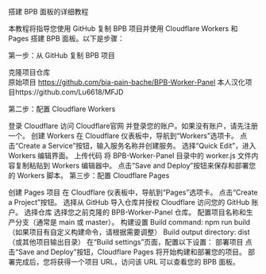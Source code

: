 搭建 BPB 面板的详细教程

本教程将指导您使用 GitHub 复制 BPB 项目并使用 Cloudflare Workers 和 Pages 搭建 BPB 面板。以下是步骤：

第一步：从 GitHub 复制 BPB 项目

克隆项目仓库           
原始项目  https://github.com/bia-pain-bache/BPB-Worker-Panel
本人汉化项目https://github.com/Lu6618/MFJD

第二步：配置 Cloudflare Workers

登录 Cloudflare
访问 Cloudflare官网 并登录您的账户。如果没有账户，请先注册一个。
创建 Workers
在 Cloudflare 仪表板中，导航到“Workers”选项卡。
点击“Create a Service”按钮，输入服务名称并创建服务。
选择“Quick Edit”，进入 Workers 编辑界面。
上传代码
将 BPB-Worker-Panel 目录中的 worker.js 文件内容复制粘贴到 Workers 编辑器中。
点击“Save and Deploy”按钮来保存和部署您的 Workers 脚本。
第三步：配置 Cloudflare Pages

创建 Pages 项目
在 Cloudflare 仪表板中，导航到“Pages”选项卡。
点击“Create a Project”按钮。
选择从 GitHub 导入仓库并授权 Cloudflare 访问您的 GitHub 账户。
选择仓库
选择您之前克隆的 BPB-Worker-Panel 仓库。
配置项目名称和生产分支（通常是 main 或 master）。
构建设置
Build command: npm run build（如果项目有自定义构建命令，请根据需要调整）
Build output directory: dist（或其他项目输出目录）
在“Build settings”页面，配置以下设置：
部署项目
点击“Save and Deploy”按钮，Cloudflare Pages 将开始构建和部署您的项目。
部署完成后，您将获得一个项目 URL，访问该 URL 可以查看您的 BPB 面板。